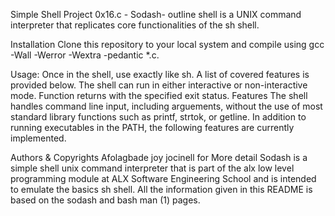 Simple Shell Project 0x16.c - Sodash- outline shell is a UNIX command interpreter that replicates core functionalities of the sh shell.

Installation Clone this repository to your local system and compile using gcc -Wall -Werror -Wextra -pedantic *.c.

Usage: Once in the shell, use exactly like sh. A list of covered features is provided below. The shell can run in either interactive or non-interactive mode. Function returns with the specified exit status. Features The shell handles command line input, including arguements, without the use of most standard library functions such as printf, strtok, or getline. In addition to running executables in the PATH, the following features are currently implemented.

Authors & Copyrights Afolagbade joy jocinell for More detail Sodash is a simple shell unix command interpreter that is part of the alx low level programming module at ALX Software Engineering School and is intended to emulate the basics sh shell. All the information given in this README is based on the sodash and bash man (1) pages.
